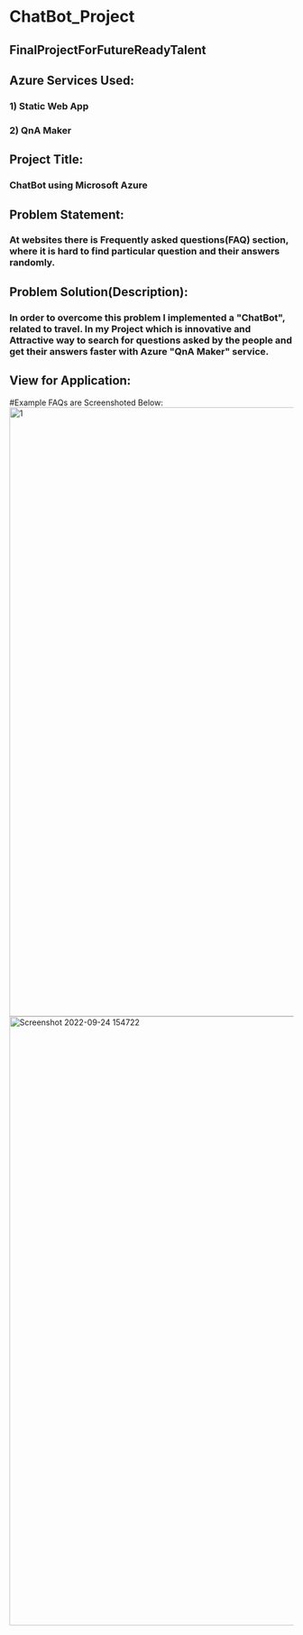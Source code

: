 # ChatBot_Project
## FinalProjectForFutureReadyTalent
## Azure Services Used: 
### 1) Static Web App
### 2) QnA Maker


## Project Title:
### ChatBot using Microsoft Azure

## Problem Statement:
### At websites there is Frequently asked questions(FAQ) section, where it is hard to find particular question and their answers randomly.

## Problem Solution(Description):
### In order to overcome this problem I implemented a "ChatBot", related to travel. In my Project which  is innovative  and  Attractive way to search for questions asked by the people and get their answers faster with Azure "QnA Maker" service.
## View for Application:


#Example FAQs are Screenshoted Below:
<img width="1080" alt="1" src="https://user-images.githubusercontent.com/113987224/192092717-869242f0-c016-40fc-923d-6ac7a2d7e16a.png">
<img width="1080" alt="Screenshot 2022-09-24 154722" src="https://user-images.githubusercontent.com/113987224/192092721-551bc977-fc8a-48d2-a655-dad659abe474.png">
